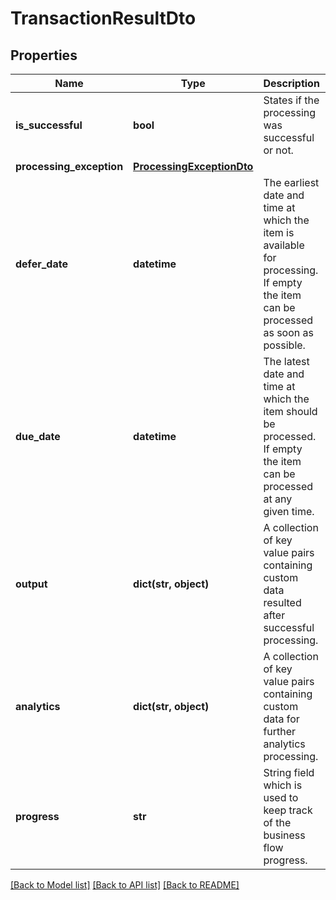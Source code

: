 # TransactionResultDto

## Properties
Name | Type | Description | Notes
------------ | ------------- | ------------- | -------------
**is_successful** | **bool** | States if the processing was successful or not. | [optional] 
**processing_exception** | [**ProcessingExceptionDto**](ProcessingExceptionDto.md) |  | [optional] 
**defer_date** | **datetime** | The earliest date and time at which the item is available for processing. If empty the item can be processed as soon as possible. | [optional] 
**due_date** | **datetime** | The latest date and time at which the item should be processed. If empty the item can be processed at any given time. | [optional] 
**output** | **dict(str, object)** | A collection of key value pairs containing custom data resulted after successful processing. | [optional] 
**analytics** | **dict(str, object)** | A collection of key value pairs containing custom data for further analytics processing. | [optional] 
**progress** | **str** | String field which is used to keep track of the business flow progress. | [optional] 

[[Back to Model list]](../README.md#documentation-for-models) [[Back to API list]](../README.md#documentation-for-api-endpoints) [[Back to README]](../README.md)


